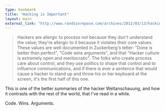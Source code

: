 ```yaml
--- 
type: bookmark
title: "Hacking is Important"
layout: main
external_link: "http://www.randsinrepose.com/archives/2012/03/13/hacking_is_important.html"
---
```

>Hackers are allergic to process not because they don't understand the value; they're allergic to it because it violates their core values. These values are well documented in Zuckerberg's letter: "Done is better than perfect", "Code wins arguments", and that "Hacker culture is extremely open and meritocratic". The folks who create process care about control, and they use politics to shape that control and to influence communications, and if there is ever a sentence that would cause a hacker to stand up and throw his or her keyboard at the screen, it's the first half of this one.

This is one of the better summaries of the hacker Weltanschauung, and how it contrasts with the rest of the world, that I've read in a while. 

Code. Wins. Arguments.